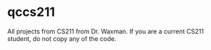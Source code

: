 # qccs211
All projects from CS211 from Dr. Waxman. If you are a current CS211 student, do not copy any of the code.
